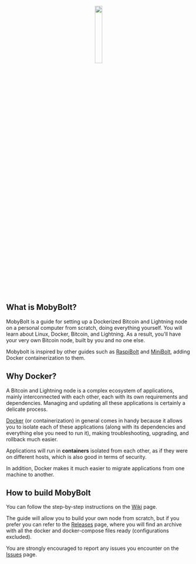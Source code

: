 <p align="center"><img src="https://github.com/tulliolo/mobybolt/assets/23398432/acd39919-f306-4455-9f01-0ba73336e10b" width=20%></p>

## What is MobyBolt?
MobyBolt is a guide for setting up a Dockerized Bitcoin and Lightning node on a personal computer from scratch, doing everything yourself. You will learn about Linux, Docker, Bitcoin, and Lightning. As a result, you'll have your very own Bitcoin node, built by you and no one else.

Mobybolt is inspired by other guides such as [RaspiBolt](https://raspibolt.org/) and [MiniBolt](https://v2.minibolt.info/), adding Docker containerization to them.

## Why Docker?
A Bitcoin and Lightning node is a complex ecosystem of applications, mainly interconnected with each other, each with its own requirements and dependencies.
Managing and updating all these applications is certainly a delicate process.

[Docker](https://www.docker.com/) (or containerization) in general comes in handy because it allows you to isolate each of these applications (along with its dependencies and everything else you need to run it), making troubleshooting, upgrading, and rollback much easier.

Applications will run in **containers** isolated from each other, as if they were on different hosts, which is also good in terms of security. 

In addition, Docker makes it much easier to migrate applications from one machine to another.

## How to build MobyBolt
You can follow the step-by-step instructions on the [Wiki](https://github.com/tulliolo/mobybolt/wiki) page.

The guide will allow you to build your own node from scratch, but if you prefer you can refer to the [Releases](https://github.com/tulliolo/mobybolt/releases) page, where you will find an archive with all the docker and docker-compose files ready (configurations excluded).

You are strongly encouraged to report any issues you encounter on the [Issues](https://github.com/tulliolo/mobybolt/issues) page.
